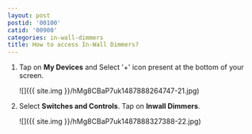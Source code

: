 ```yaml
---
layout: post
postid: '00100'
catid: '00900'
categories: in-wall-dimmers
title: How to access In-Wall Dimmers?
---
```


1. Tap on **My Devices** and Select '+' icon present at the bottom of your screen.

    ![]({{ site.img }}/hMg8CBaP7uk1487888264747-21.jpg)

2. Select **Switches and Controls**. Tap on **Inwall Dimmers**.

    ![]({{ site.img }}/hMg8CBaP7uk1487888327388-22.jpg)